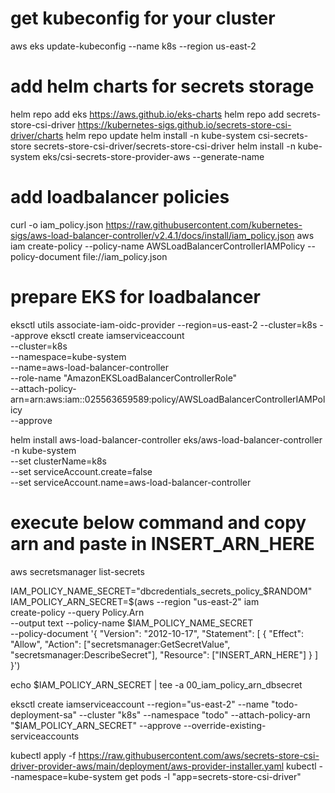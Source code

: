 # get kubeconfig for your cluster
aws eks update-kubeconfig --name k8s --region us-east-2

# add helm charts for secrets storage
helm repo add eks https://aws.github.io/eks-charts
helm repo add secrets-store-csi-driver https://kubernetes-sigs.github.io/secrets-store-csi-driver/charts
helm repo update
helm install -n kube-system csi-secrets-store secrets-store-csi-driver/secrets-store-csi-driver
helm install -n kube-system eks/csi-secrets-store-provider-aws --generate-name

# add loadbalancer policies
curl -o iam_policy.json https://raw.githubusercontent.com/kubernetes-sigs/aws-load-balancer-controller/v2.4.1/docs/install/iam_policy.json
aws iam create-policy --policy-name AWSLoadBalancerControllerIAMPolicy --policy-document file://iam_policy.json

# prepare EKS for loadbalancer
eksctl utils associate-iam-oidc-provider --region=us-east-2 --cluster=k8s --approve
eksctl create iamserviceaccount \
  --cluster=k8s \
  --namespace=kube-system \
  --name=aws-load-balancer-controller \
  --role-name "AmazonEKSLoadBalancerControllerRole" \
  --attach-policy-arn=arn:aws:iam::025563659589:policy/AWSLoadBalancerControllerIAMPolicy \
  --approve

helm install aws-load-balancer-controller eks/aws-load-balancer-controller \
  -n kube-system \
  --set clusterName=k8s \
  --set serviceAccount.create=false \
  --set serviceAccount.name=aws-load-balancer-controller

# execute below command and copy arn and paste in INSERT_ARN_HERE
aws secretsmanager list-secrets

IAM_POLICY_NAME_SECRET="dbcredentials_secrets_policy_$RANDOM"
IAM_POLICY_ARN_SECRET=$(aws --region "us-east-2" iam \
        create-policy --query Policy.Arn \
    --output text --policy-name $IAM_POLICY_NAME_SECRET \
    --policy-document '{
    "Version": "2012-10-17",
    "Statement": [ {
        "Effect": "Allow",
        "Action": ["secretsmanager:GetSecretValue", "secretsmanager:DescribeSecret"],
        "Resource": ["INSERT_ARN_HERE"]
    } ]
}')

echo $IAM_POLICY_ARN_SECRET | tee -a 00_iam_policy_arn_dbsecret

eksctl create iamserviceaccount --region="us-east-2" --name "todo-deployment-sa" --cluster "k8s" --namespace "todo" --attach-policy-arn "$IAM_POLICY_ARN_SECRET" --approve --override-existing-serviceaccounts

kubectl apply -f https://raw.githubusercontent.com/aws/secrets-store-csi-driver-provider-aws/main/deployment/aws-provider-installer.yaml
kubectl --namespace=kube-system get pods -l "app=secrets-store-csi-driver"
